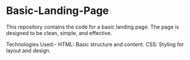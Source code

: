 # Basic-Landing-Page
This repository contains the code for a basic landing page. The page is designed to be clean, simple, and effective.

Technologies Used:-
HTML: Basic structure and content.
CSS: Styling for layout and design.

 
